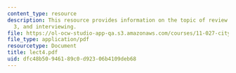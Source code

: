```yaml
---
content_type: resource
description: This resource provides information on the topic of review of assignment
  3, and interviewing.
file: https://ol-ocw-studio-app-qa.s3.amazonaws.com/courses/11-027-city-to-city-comparing-researching-and-writing-about-cities-spring-2006/dfc48b50946189c0d92306b4109deb68_lect4.pdf
file_type: application/pdf
resourcetype: Document
title: lect4.pdf
uid: dfc48b50-9461-89c0-d923-06b4109deb68
---
```

